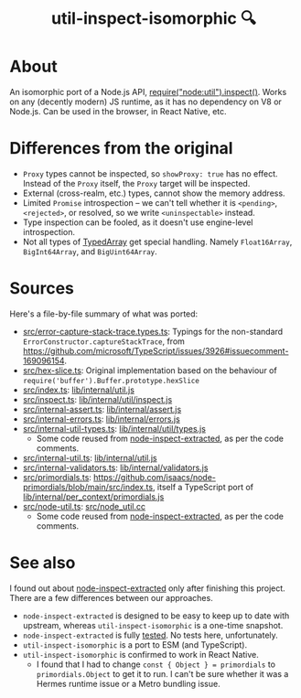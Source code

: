 <h1 align="center">util-inspect-isomorphic 🔍</h2>

# About

An isomorphic port of a Node.js API, [require("node:util").inspect()](https://nodejs.org/api/util.html#utilinspectobject-options). Works on any (decently modern) JS runtime, as it has no dependency on V8 or Node.js. Can be used in the browser, in React Native, etc.

# Differences from the original

- `Proxy` types cannot be inspected, so `showProxy: true` has no effect. Instead of the `Proxy` itself, the `Proxy` target will be inspected.
- External (cross-realm, etc.) types, cannot show the memory address.
- Limited `Promise` introspection – we can't tell whether it is `<pending>`, `<rejected>`, or resolved, so we write `<uninspectable>` instead.
- Type inspection can be fooled, as it doesn't use engine-level introspection.
- Not all types of [TypedArray](https://developer.mozilla.org/en-US/docs/Web/JavaScript/Reference/Global_Objects/TypedArray) get special handling. Namely `Float16Array`, `BigInt64Array`, and `BigUint64Array`.

# Sources

Here's a file-by-file summary of what was ported:

- [src/error-capture-stack-trace.types.ts](./src/error-capture-stack-trace.types.ts): Typings for the non-standard `ErrorConstructor.captureStackTrace`, from https://github.com/microsoft/TypeScript/issues/3926#issuecomment-169096154.
- [src/hex-slice.ts](./src/hex-slice.ts): Original implementation based on the behaviour of `require('buffer').Buffer.prototype.hexSlice`
- [src/index.ts](./src/index.ts): [lib/internal/util.js](https://github.com/nodejs/node/blob/main/lib/internal/util.js)
- [src/inspect.ts](./src/inspect.ts): [lib/internal/util/inspect.js](https://github.com/nodejs/node/blob/main/lib/internal/util/inspect.js)
- [src/internal-assert.ts](./src/internal-assert.ts): [lib/internal/assert.js](https://github.com/nodejs/node/blob/main/lib/internal/assert.js)
- [src/internal-errors.ts](./src/internal-errors.ts): [lib/internal/errors.js](https://github.com/nodejs/node/blob/main/lib/internal/errors.js)
- [src/internal-util-types.ts](./src/internal-util-types.ts): [lib/internal/util/types.js](https://github.com/nodejs/node/blob/main/lib/internal/util/types.js)
  - Some code reused from [node-inspect-extracted](https://github.com/hildjj/node-inspect-extracted/blob/main/src/internal/util/types.js), as per the code comments.
- [src/internal-util.ts](./src/internal-util.ts): [lib/internal/util.js](https://github.com/nodejs/node/blob/main/lib/internal/util.js)
- [src/internal-validators.ts](./src/internal-validators.ts): [lib/internal/validators.js](https://github.com/nodejs/node/blob/main/lib/internal/validators.js)
- [src/primordials.ts](./src/primordials.ts): https://github.com/isaacs/node-primordials/blob/main/src/index.ts, itself a TypeScript port of [lib/internal/per_context/primordials.js](https://github.com/nodejs/node/blob/main/lib/internal/per_context/primordials.js)
- [src/node-util.ts](./src/node-util.ts): [src/node_util.cc](https://github.com/nodejs/node/blob/main/src/node_util.cc)
  - Some code reused from [node-inspect-extracted](https://github.com/hildjj/node-inspect-extracted/blob/main/src/util.js), as per the code comments.

# See also

I found out about [node-inspect-extracted](https://github.com/hildjj/node-inspect-extracted) only after finishing this project. There are a few differences between our approaches.

- `node-inspect-extracted` is designed to be easy to keep up to date with upstream, whereas `util-inspect-isomorphic` is a one-time snapshot.
- `node-inspect-extracted` is fully [tested](https://github.com/hildjj/node-inspect-extracted/tree/main/test). No tests here, unfortunately.
- `util-inspect-isomorphic` is a port to ESM (and TypeScript).
- `util-inspect-isomorphic` is confirmed to work in React Native.
  - I found that I had to change `const { Object } = primordials` to `primordials.Object` to get it to run. I can't be sure whether it was a Hermes runtime issue or a Metro bundling issue.
